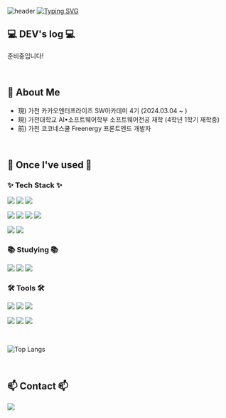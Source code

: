 ![header](https://capsule-render.vercel.app/api?type=waving&color=6994CDEE&text=&animation=twinkling&height=80)
[![Typing SVG](https://readme-typing-svg.demolab.com?font=Alkatra&weight=500&size=45&duration=3500&pause=3&color=6994CDEE&center=false&vCenter=false&multiline=true&repeat=true&width=1000&height=100&lines=Welcome+to+sojeong's+GitHub!👋)](https://git.io/typing-svg)

## 💻 DEV's log 💻
준비중입니다!

</br>

## :raised_hands: About Me

- 現) 가천 카카오엔터프라이즈 SW아카데미 4기 (2024.03.04 ~ )
- 現) 가천대학교 AI•소프트웨어학부 소프트웨어전공 재학 (4학년 1학기 재학중)
- 前) 가천 코코네스쿨 Freenergy 프론트엔드 개발자

</br>

## 🔨 Once I've used 🔨

### ✨ Tech Stack ✨

  <img src="https://img.shields.io/badge/react-20232a.svg?style=for-the-badge&logo=react&logoColor=61DAFB" /> <img src="https://img.shields.io/badge/javascript-F7DF1E.svg?style=for-the-badge&logo=javascript&logoColor=20232a" /> <img src="https://img.shields.io/badge/html5-E34F26.svg?style=for-the-badge&logo=html5&logoColor=white" />
  
  <img src="https://img.shields.io/badge/python-3670A0?style=for-the-badge&logo=python&logoColor=ffdd54" /> <img src="https://img.shields.io/badge/pandas-150458.svg?style=for-the-badge&logo=pandas&logoColor=white" /> <img src="https://img.shields.io/badge/Java-007396?style=for-the-badge&logo=Java&logoColor=white"> <img src="https://img.shields.io/badge/firebase-FFCA28?style=for-the-badge&logo=firebase&logoColor=white">

  <img src="https://img.shields.io/badge/mongoDB-47A248?style=for-the-badge&logo=MongoDB&logoColor=white" /> <img src="https://img.shields.io/badge/flutter-02569B?style=for-the-badge&logo=flutter&logoColor=white" />

### 📚 Studying 📚

<img src="https://img.shields.io/badge/mysql-4479A1?style=for-the-badge&logo=mysql&logoColor=white"> <img src="https://img.shields.io/badge/Spring Boot-6DB33F?style=for-the-badge&logo=spring boot&logoColor=white"> <img src="https://img.shields.io/badge/fastapi-009688?style=for-the-badge&logo=FastAPI&logoColor=white">

### 🛠 Tools 🛠

  <img src="https://img.shields.io/badge/git-F05033.svg?style=for-the-badge&logo=git&logoColor=white" /> <img src="https://img.shields.io/badge/github-181717.svg?style=for-the-badge&logo=github&logoColor=white" /> <img src="https://img.shields.io/badge/Notion-F3F3F3.svg?style=for-the-badge&logo=notion&logoColor=black" />
  
  <img src="https://img.shields.io/badge/figma-F24E1E.svg?style=for-the-badge&logo=figma&logoColor=white" /> <img src="https://img.shields.io/badge/VSCode-2C2C32.svg?style=for-the-badge&logo=visual-studio-code&logoColor=22ABF3" /> <img src="https://img.shields.io/badge/jupyter-2C2C32.svg?style=for-the-badge&logo=jupyter&logoColor=F37726" />

</br>

![Top Langs](https://github-readme-stats.vercel.app/api/top-langs/?username=2sojeong&layout=compact)

</br>


## 📫 Contact 📫

  <a href="mailto:dlgur200123@gmail.com">
    <img
      src="https://img.shields.io/badge/dlgur200123@gmail.com-D14836?style=for-the-badge&logo=gmail&logoColor=white"/>
  </a>

